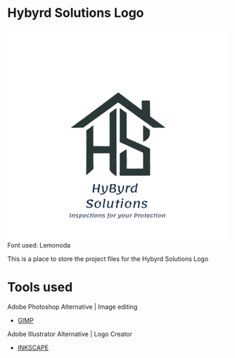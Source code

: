 # Hybyrd Solutions Logo 

![Hybyrd Logo](/drafts/hs-logo-BW-with-text.png)
Font used: Lemonoda

This is a place to store the project files for the 
Hybyrd Solutions Logo 

# Tools used 

Adobe Photoshop Alternative | Image editing 
* [GIMP](https://www.gimp.org/)

Adobe Illustrator Alternative | Logo Creator 
* [INKSCAPE](https://inkscape.org/)
